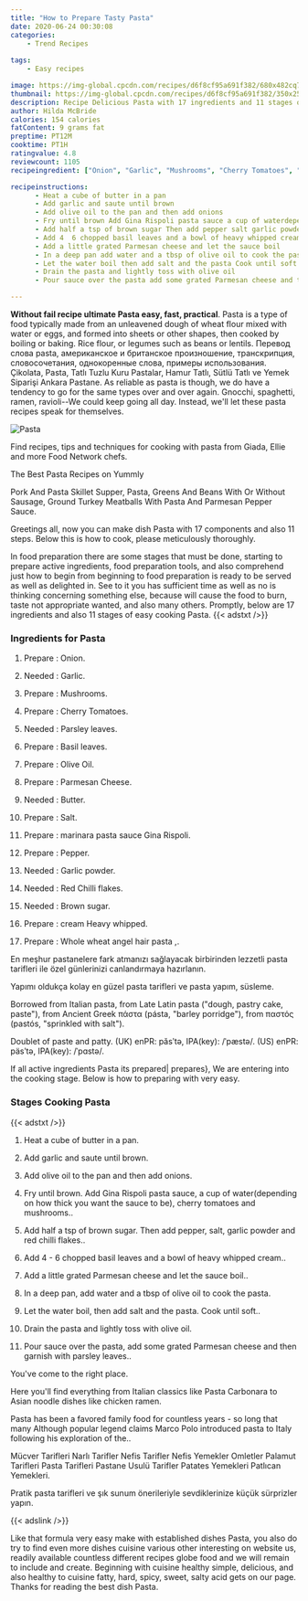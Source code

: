 ```yaml
---
title: "How to Prepare Tasty Pasta"
date: 2020-06-24 00:30:08
categories:
    - Trend Recipes
    
tags:
    - Easy recipes

image: https://img-global.cpcdn.com/recipes/d6f8cf95a691f382/680x482cq70/pasta-recipe-main-photo.jpg
thumbnail: https://img-global.cpcdn.com/recipes/d6f8cf95a691f382/350x250cq70/pasta-recipe-main-photo.jpg
description: Recipe Delicious Pasta with 17 ingredients and 11 stages of easy cooking.
author: Hilda McBride
calories: 154 calories
fatContent: 9 grams fat
preptime: PT12M
cooktime: PT1H
ratingvalue: 4.8
reviewcount: 1105
recipeingredient: ["Onion", "Garlic", "Mushrooms", "Cherry Tomatoes", "Parsley leaves", "Basil leaves", "Olive Oil", "Parmesan Cheese", "Butter", "Salt", "marinara pasta sauce Gina   Rispoli", "Pepper", "Garlic powder", "Red Chilli flakes", "Brown sugar", "cream Heavy   whipped", "Whole wheat angel hair pasta "]

recipeinstructions: 
      - Heat a cube of butter in a pan 
      - Add garlic and saute until brown 
      - Add olive oil to the pan and then add onions 
      - Fry until brown Add Gina Rispoli pasta sauce a cup of waterdepending on how thick you want the sauce to be cherry tomatoes and mushrooms 
      - Add half a tsp of brown sugar Then add pepper salt garlic powder and red chilli flakes 
      - Add 4  6 chopped basil leaves and a bowl of heavy whipped cream 
      - Add a little grated Parmesan cheese and let the sauce boil 
      - In a deep pan add water and a tbsp of olive oil to cook the pasta 
      - Let the water boil then add salt and the pasta Cook until soft 
      - Drain the pasta and lightly toss with olive oil 
      - Pour sauce over the pasta add some grated Parmesan cheese and then garnish with parsley leaves

---
```




**Without fail recipe ultimate Pasta easy, fast, practical**. Pasta is a type of food typically made from an unleavened dough of wheat flour mixed with water or eggs, and formed into sheets or other shapes, then cooked by boiling or baking. Rice flour, or legumes such as beans or lentils. Перевод слова pasta, американское и британское произношение, транскрипция, словосочетания, однокоренные слова, примеры использования. Çikolata, Pasta, Tatlı Tuzlu Kuru Pastalar, Hamur Tatlı, Sütlü Tatlı ve Yemek Siparişi Ankara Pastane. As reliable as pasta is though, we do have a tendency to go for the same types over and over again. Gnocchi, spaghetti, ramen, ravioli--We could keep going all day. Instead, we&#39;ll let these pasta recipes speak for themselves.


![Pasta](https://img-global.cpcdn.com/recipes/d6f8cf95a691f382/680x482cq70/pasta-recipe-main-photo.jpg "Pasta")



Find recipes, tips and techniques for cooking with pasta from Giada, Ellie and more Food Network chefs.

The Best Pasta Recipes on Yummly

Pork And Pasta Skillet Supper, Pasta, Greens And Beans With Or Without Sausage, Ground Turkey Meatballs With Pasta And Parmesan Pepper Sauce.


Greetings all, now you can make dish Pasta with 17 components and also 11 steps. Below this is how to cook, please meticulously thoroughly.

In food preparation there are some stages that must be done, starting to prepare active ingredients, food preparation tools, and also comprehend just how to begin from beginning to food preparation is ready to be served as well as delighted in. See to it you has sufficient time as well as no is thinking concerning something else, because will cause the food to burn, taste not appropriate wanted, and also many others. Promptly, below are 17 ingredients and also 11 stages of easy cooking Pasta.
{{< adstxt />}}

### Ingredients for Pasta


1. Prepare  : Onion.

1. Needed  : Garlic.

1. Prepare  : Mushrooms.

1. Prepare  : Cherry Tomatoes.

1. Needed  : Parsley leaves.

1. Prepare  : Basil leaves.

1. Prepare  : Olive Oil.

1. Prepare  : Parmesan Cheese.

1. Needed  : Butter.

1. Prepare  : Salt.

1. Prepare  : marinara pasta sauce Gina   Rispoli.

1. Prepare  : Pepper.

1. Needed  : Garlic powder.

1. Needed  : Red Chilli flakes.

1. Needed  : Brown sugar.

1. Prepare  : cream Heavy   whipped.

1. Prepare  : Whole wheat angel hair pasta ,.


En meşhur pastanelere fark atmanızı sağlayacak birbirinden lezzetli pasta tarifleri ile özel günlerinizi canlandırmaya hazırlanın.

Yapımı oldukça kolay en güzel pasta tarifleri ve pasta yapım, süsleme.

Borrowed from Italian pasta, from Late Latin pasta (&#34;dough, pastry cake, paste&#34;), from Ancient Greek πάστα (pásta, &#34;barley porridge&#34;), from παστός (pastós, &#34;sprinkled with salt&#34;).

Doublet of paste and patty. (UK) enPR: păsʹtə, IPA(key): /ˈpæstə/. (US) enPR: päsʹtə, IPA(key): /ˈpɑstə/.


If all active ingredients Pasta its prepared| prepares}, We are entering into the cooking stage. Below is how to preparing with very easy.

### Stages Cooking Pasta

{{< adstxt />}}


1. Heat a cube of butter in a pan.



1. Add garlic and saute until brown.



1. Add olive oil to the pan and then add onions.



1. Fry until brown. Add Gina Rispoli pasta sauce, a cup of water(depending on how thick you want the sauce to be), cherry tomatoes and mushrooms..



1. Add half a tsp of brown sugar. Then add pepper, salt, garlic powder and red chilli flakes..



1. Add 4 - 6 chopped basil leaves and a bowl of heavy whipped cream..



1. Add a little grated Parmesan cheese and let the sauce boil..



1. In a deep pan, add water and a tbsp of olive oil to cook the pasta.



1. Let the water boil, then add salt and the pasta. Cook until soft..



1. Drain the pasta and lightly toss with olive oil.



1. Pour sauce over the pasta, add some grated Parmesan cheese and then garnish with parsley leaves..




You&#39;ve come to the right place.

Here you&#39;ll find everything from Italian classics like Pasta Carbonara to Asian noodle dishes like chicken ramen.

Pasta has been a favored family food for countless years - so long that many Although popular legend claims Marco Polo introduced pasta to Italy following his exploration of the..

Mücver Tarifleri Narlı Tarifler Nefis Tarifler Nefis Yemekler Omletler Palamut Tarifleri Pasta Tarifleri Pastane Usulü Tarifler Patates Yemekleri Patlıcan Yemekleri.

Pratik pasta tarifleri ve şık sunum önerileriyle sevdiklerinize küçük sürprizler yapın.


{{< adslink />}}

Like that formula very easy make with established dishes Pasta, you also do try to find even more dishes cuisine various other interesting on website us, readily available countless different recipes globe food and we will remain to include and create. Beginning with cuisine healthy simple, delicious, and also healthy to cuisine fatty, hard, spicy, sweet, salty acid gets on our page. Thanks for reading the best dish Pasta.
